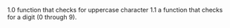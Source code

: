 1.0  function that checks for uppercase character
1.1  a function that checks for a digit (0 through 9).
